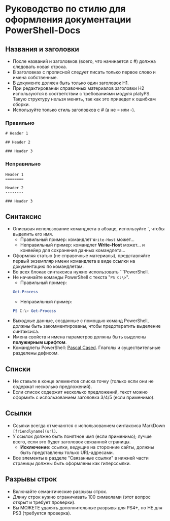 <a id="style-guide-for-powershell-docs" class="xliff"></a>
# Руководство по стилю для оформления документации PowerShell-Docs


<a id="titlesheadings" class="xliff"></a>
## Названия и заголовки

* После названий и заголовков (всего, что начинается с \#) должна следовать новая строка.
* В заголовках с прописной следует писать только первое слово и имена собственные.
* В документе должен быть только один заголовок H1.
* При редактировании справочных материалов заголовки H2 используются в соответствии с требованиями модуля platyPS. Такую структуру нельзя менять, так как это приведет к ошибкам сборки.
* Используйте только стиль заголовков с \# (а не = или \-).

<a id="correct" class="xliff"></a>
### Правильно

```
# Header 1

## Header 2

### Header 3

```

<a id="incorrect" class="xliff"></a>
### Неправильно

```
Header 1
========

Header 2
--------

### Header 3
```

<a id="syntax" class="xliff"></a>
## Синтаксис

* Описывая использование командлета в абзаце, используйте \`, чтобы выделить его имя.
  * Правильный пример: командлет `Write-Host` может...
  * Неправильный пример: командлет **Write-Host** может... и конвейер для сохранения данных командлета...
* Оформляя статью (не справочные материалы), представляйте первый экземпляр имени командлета в виде ссылки на документацию по командлетам.
* Во всех блоках синтаксиса нужно использовать &#96;&#96;&#96;PowerShell.
* Не начинайте команды PowerShell с текста "`PS C:\>`".
  * Правильный пример:
  ```powershell
  Get-Process
  ```
  * Неправильный пример:
  ```powershell
  PS C:\> Get-Process
  ```
* Выходные данные, созданные с помощью команд PowerShell, должны быть закомментированы, чтобы предотвратить выделение синтаксиса.
* Имена свойств и имена параметров должны быть выделены **полужирным шрифтом**.
* Командлеты PowerShell: [Pascal Cased](https://en.wikipedia.org/wiki/PascalCase). Глаголы и существительные разделены дефисом.

<a id="lists" class="xliff"></a>
## Списки

* Не ставьте в конце элементов списка точку (только если они не содержат несколько предложений).
* Если список содержит несколько предложений, текст можно оформить с использованием заголовка 3/4/5 (если применимо).

<a id="links" class="xliff"></a>
## Ссылки

* Ссылки всегда отмечаются с использованием синтаксиса MarkDown `[friendlyname](url)`.
* У ссылок должно быть понятное имя (если применимо); лучше всего, если это будет заголовок связанной страницы.
  * **Исключение**: ссылки, ведущие на сторонние сайты, должны быть представлены только URL-адресами.
* Все элементы в разделе "Связанные ссылки" в нижней части страницы должны быть оформлены как гиперссылки. 

<a id="line-breaks" class="xliff"></a>
## Разрывы строк

* Включайте семантические разрывы строк.
* Длину строк нужно ограничивать 100 символами (этот вопрос открыт и требует проверки).
* Вы МОЖЕТЕ удалять дополнительные разрывы для PS4+, но НЕ для PS3 (требуется проверка).
